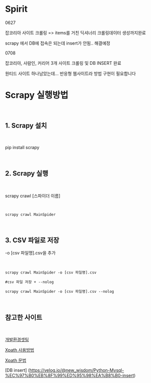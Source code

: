 # Spirit

0627

잡코리아 사이트 크롤링 => items를 거친 딕셔너리 크롤링데이터 생성까지완료

scrapy 에서 DB에 접속은 되는데 insert가 안됨.. 해결예정


0708

잡코리아, 사람인, 커리어 3개 사이트 크롤링 및 DB INSERT 완료

원티드 사이트 하나남았는데... 반응형 웹사이트라 방법 구현이 필요합니다

























# **Scrapy 실행방법**

<br/>

## **1. Scrapy 설치**

<br/>

pip install scrapy

<br/>


## **2. Scrapy 실행**

<br/>

scrapy crawl [스파이더 이름]

<br/>

```
scrapy crawl MainSpider
```

<br/>

## **3. CSV 파일로 저장**

-o [csv 파일명].csv을 추가


<br/>

```
scrapy crawl MainSpider -o [csv 파일명].csv 

#csv 파일 저장 + --nolog

scrapy crawl MainSpider -o [csv 파일명].csv --nolog

```

<br/>

## **참고한 사이트**

<br/>

[개발환경셋팅](https://truelifer.medium.com/scrapy-%EA%B8%B0%EB%B0%98-daum-news-crawler-%EA%B5%AC%ED%98%84%ED%95%98%EA%B8%B0-e8b93f8e519d)

[Xpath 사용방법](https://nittaku.tistory.com/136)

[Xpath 문법](https://www.fun-coding.org/crawl_advance5.html)

[DB insert] (https://velog.io/@new_wisdom/Python-Mysql-%EC%97%B0%EB%8F%99%ED%95%98%EA%B8%B0-insert)
